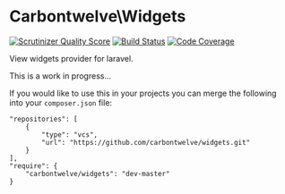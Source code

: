 Carbontwelve\Widgets
=======

[![Scrutinizer Quality Score](https://scrutinizer-ci.com/g/carbontwelve/widgets/badges/quality-score.png?s=d74f0b7357e8c49aaff0ac13c3e0b238933fbe04)](https://scrutinizer-ci.com/g/carbontwelve/widgets/)
[![Build Status](https://travis-ci.org/carbontwelve/widgets.png)](https://travis-ci.org/carbontwelve/widgets)
[![Code Coverage](https://scrutinizer-ci.com/g/carbontwelve/widgets/badges/coverage.png?s=d6fc267ee0a094fa02ff0041cbe0eb82f7ec91eb)](https://scrutinizer-ci.com/g/carbontwelve/widgets/)

View widgets provider for laravel.

This is a work in progress...

If you would like to use this in your projects you can merge the following into your `composer.json` file:

    "repositories": [
        {
            "type": "vcs",
            "url": "https://github.com/carbontwelve/widgets.git"
        }
    ],
    "require": {
        "carbontwelve/widgets": "dev-master"
    }
    
